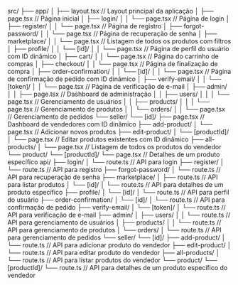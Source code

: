 src/
├── app/
│   ├── layout.tsx                // Layout principal da aplicação
│   ├── page.tsx                  // Página inicial
│   ├── login/
│   │   └── page.tsx              // Página de login
│   ├── register/
│   │   └── page.tsx              // Página de registro
│   ├── forgot-password/
│   │   └── page.tsx              // Página de recuperação de senha
│   ├── marketplace/
│   │   └── page.tsx              // Listagem de todos os produtos com filtros
│   ├── profile/
│   │   └── [id]/
│   │       └── page.tsx          // Página de perfil do usuário com ID dinâmico
│   ├── cart/
│   │   └── page.tsx              // Página do carrinho de compras
│   ├── checkout/
│   │   └── page.tsx              // Página de finalização de compra
│   ├── order-confirmation/
│   │   └── [id]/
│   │       └── page.tsx          // Página de confirmação de pedido com ID dinâmico
│   ├── verify-email/
│   │   └── [token]/
│   │       └── page.tsx          // Página de verificação de e-mail
│   ├── admin/
│   │   ├── page.tsx              // Dashboard de administração
│   │   ├── users/
│   │   │   └── page.tsx          // Gerenciamento de usuários
│   │   ├── products/
│   │   │   └── page.tsx          // Gerenciamento de produtos
│   │   └── orders/
│   │       └── page.tsx          // Gerenciamento de pedidos
└── seller/
    └── [id]/
        ├── page.tsx              // Dashboard de vendedores com ID dinâmico
        ├── add-product/
        │   └── page.tsx          // Adicionar novos produtos
        ├── edit-product/
        │   └── [productId]/
        │       └── page.tsx      // Editar produtos existentes com ID dinâmico
        ├── all-products/
        │   └── page.tsx          // Listagem de todos os produtos do vendedor
        └── product/
            └── [productId]/
                └── page.tsx      // Detalhes de um produto específico
api/
├── login/
│   └── route.ts                 // API para login
├── register/
│   └── route.ts                 // API para registro
├── forgot-password/
│   └── route.ts                 // API para recuperação de senha
├── marketplace/
│   ├── route.ts                 // API para listar produtos
│   └── [id]/
│       └── route.ts             // API para detalhes de um produto específico
├── profile/
│   └── [id]/
│       └── route.ts             // API para perfil do usuário
├── order-confirmation/
│   └── [id]/
│       └── route.ts             // API para confirmação de pedido
├── verify-email/
│   └── [token]/
│       └── route.ts             // API para verificação de e-mail
├── admin/
│   ├── users/
│   │   └── route.ts             // API para gerenciamento de usuários
│   ├── products/
│   │   └── route.ts             // API para gerenciamento de produtos
│   └── orders/
│       └── route.ts             // API para gerenciamento de pedidos
└── seller/
    └── [id]/
        ├── add-product/
        │   └── route.ts         // API para adicionar produto do vendedor
        ├── edit-product/
        │   └── route.ts         // API para editar produto do vendedor
        ├── all-products/
        │   └── route.ts         // API para listar produtos do vendedor
        └── product/
            └── [productId]/
                └── route.ts     // API para detalhes de um produto específico do vendedor
